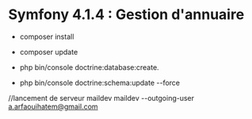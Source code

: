 # Symfony 4.1.4 : Gestion d'annuaire
- composer install 
- composer update
- php bin/console doctrine:database:create.

- php bin/console doctrine:schema:update --force
 
 //lancement de serveur maildev
 maildev --outgoing-user a.arfaouihatem@gmail.com